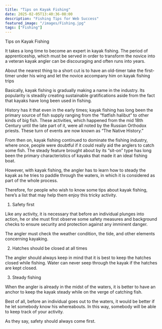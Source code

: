 ```yaml
---
title: "Tips on Kayak Fishing"
date: 2025-02-05T13:40:36-08:00
description: "Fishing Tips for Web Success"
featured_image: "/images/Fishing.jpg"
tags: ["Fishing"]
---
```


Tips on Kayak Fishing

It takes a long time to become an expert in kayak fishing. The period of apprenticeship, which must be served in order to transform the novice into a veteran kayak angler can be discouraging and often runs into years.

About the nearest thing to a short cut is to have an old-timer take the first-timer under his wing and let the novice accompany him on kayak fishing trips

Basically, kayak fishing is gradually making a name in the industry. Its popularity is steadily creating sustainable gratifications aside from the fact that kayaks have long been used in fishing.

History has it that even in the early times; kayak fishing has long been the primary source of fish supply ranging from the “flatfish halibut” to other kinds of big fish. These activities, which happened from the mid 18th Century until the late part of it, were all noted by the Russian Orthodox priests. These turn of events are now known as “The Native History.”

From then on, kayak fishing continued to dominate the fishing industry, where once, people were doubtful if it could really aid the anglers to catch some fish. The steady feature brought about by its “sit-on” type has long been the primary characteristics of kayaks that made it an ideal fishing boat.

However, with kayak fishing, the angler has to learn how to steady the kayak as he tries to paddle through the waters, in which it is considered as part of the whole process.

Therefore, for people who wish to know some tips about kayak fishing, here’s a list that may help them enjoy this tricky activity.

1. Safety first

Like any activity, it is necessary that before an individual plunges into action, he or she must first observe some safety measures and background checks to ensure security and protection against any imminent danger.

The angler must check the weather condition, the tide, and other elements concerning kayaking.

2. Hatches should be closed at all times

The angler should always keep in mind that it is best to keep the hatches closed while fishing. Water can never seep through the kayak if the hatches are kept closed.

3. Steady fishing

When the angler is already in the midst of the waters, it is better to have an anchor to keep the kayak steady while on the verge of catching fish.

Best of all, before an individual goes out to the waters, it would be better if he let somebody know his whereabouts. In this way, somebody will be able to keep track of your activity.

As they say, safety should always come first.

